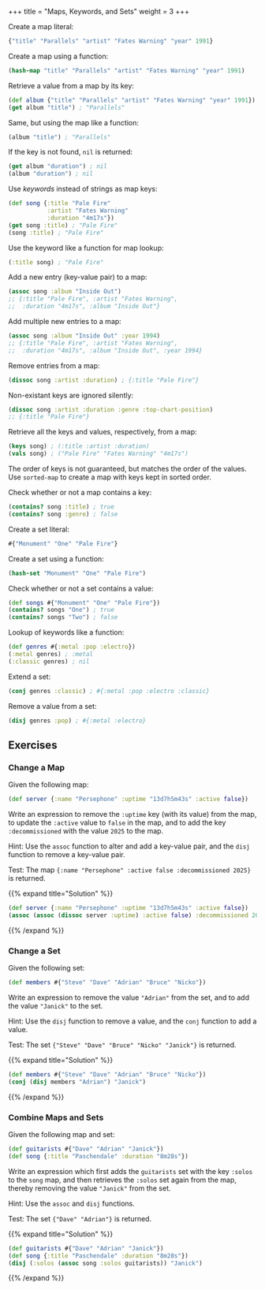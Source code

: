 +++
title = "Maps, Keywords, and Sets"
weight = 3
+++

Create a map literal:

```clojure
{"title" "Parallels" "artist" "Fates Warning" "year" 1991}
```

Create a map using a function:

```clojure
(hash-map "title" "Parallels" "artist" "Fates Warning" "year" 1991)
```

Retrieve a value from a map by its key:

```clojure
(def album {"title" "Parallels" "artist" "Fates Warning" "year" 1991})
(get album "title") ; "Parallels"
```

Same, but using the map like a function:

```clojure
(album "title") ; "Parallels"
```

If the key is not found, `nil` is returned:

```clojure
(get album "duration") ; nil
(album "duration") ; nil
```

Use _keywords_ instead of strings as map keys:

```clojure
(def song {:title "Pale Fire"
           :artist "Fates Warning"
           :duration "4m17s"})
(get song :title) ; "Pale Fire"
(song :title) ; "Pale Fire"
```

Use the keyword like a function for map lookup:

```clojure
(:title song) ; "Pale Fire"
```

Add a new entry (key-value pair) to a map:

```clojure
(assoc song :album "Inside Out")
;; {:title "Pale Fire", :artist "Fates Warning",
;;  :duration "4m17s", :album "Inside Out"}
```

Add multiple new entries to a map:

```clojure
(assoc song :album "Inside Out" :year 1994)
;; {:title "Pale Fire", :artist "Fates Warning",
;;  :duration "4m17s", :album "Inside Out", :year 1994}
```

Remove entries from a map:

```clojure
(dissoc song :artist :duration) ; {:title "Pale Fire"}
```

Non-existant keys are ignored silently:

```clojure
(dissoc song :artist :duration :genre :top-chart-position)
;; {:title "Pale Fire"}
```

Retrieve all the keys and values, respectively, from a map:

```clojure
(keys song) ; (:title :artist :duration)
(vals song) ; ("Pale Fire" "Fates Warning" "4m17s")
```

The order of keys is not guaranteed, but matches the order of the values. Use
`sorted-map` to create a map with keys kept in sorted order.

Check whether or not a map contains a key:

```clojure
(contains? song :title) ; true
(contains? song :genre) ; false
```

Create a set literal:

```clojure
#{"Monument" "One" "Pale Fire"}
```

Create a set using a function:

```clojure
(hash-set "Monument" "One" "Pale Fire")
```

Check whether or not a set contains a value:

```clojure
(def songs #{"Monument" "One" "Pale Fire"})
(contains? songs "One") ; true
(contains? songs "Two") ; false
```

Lookup of keywords like a function:

```clojure
(def genres #{:metal :pop :electro})
(:metal genres) ; :metal
(:classic genres) ; nil
```

Extend a set:

```clojure
(conj genres :classic) ; #{:metal :pop :electro :classic}
```

Remove a value from a set:

```clojure
(disj genres :pop) ; #{:metal :electro}
```

## Exercises

### Change a Map

Given the following map:

```clojure
(def server {:name "Persephone" :uptime "13d7h5m43s" :active false})
```

Write an expression to remove the `:uptime` key (with its value) from the map,
to update the `:active` value to `false` in the map, and to add the key
`:decommissioned` with the value `2025` to the map.

Hint: Use the `assoc` function to alter and add a key-value pair, and the `disj`
function to remove a key-value pair.

Test: The map `{:name "Persephone" :active false :decommissioned 2025}` is returned.

{{% expand title="Solution" %}}
```clojure
(def server {:name "Persephone" :uptime "13d7h5m43s" :active false})
(assoc (assoc (dissoc server :uptime) :active false) :decommissioned 2025)
```
{{% /expand %}}

### Change a Set

Given the following set:

```clojure
(def members #{"Steve" "Dave" "Adrian" "Bruce" "Nicko"})
```

Write an expression to remove the value `"Adrian"` from the set, and to add the
value `"Janick"` to the set.

Hint: Use the `disj` function to remove a value, and the `conj` function to add
a value.

Test: The set `{"Steve" "Dave" "Bruce" "Nicko" "Janick"}` is returned.

{{% expand title="Solution" %}}
```clojure
(def members #{"Steve" "Dave" "Adrian" "Bruce" "Nicko"})
(conj (disj members "Adrian") "Janick")
```
{{% /expand %}}

### Combine Maps and Sets

Given the following map and set:

```clojure
(def guitarists #{"Dave" "Adrian" "Janick"})
(def song {:title "Paschendale" :duration "8m28s"})
```

Write an expression which first adds the `guitarists` set with the key `:solos`
to the `song` map, and then retrieves the `:solos` set again from the map,
thereby removing the value `"Janick"` from the set.

Hint: Use the `assoc` and `disj` functions.

Test: The set `{"Dave" "Adrian"}` is returned.

{{% expand title="Solution" %}}
```clojure
(def guitarists #{"Dave" "Adrian" "Janick"})
(def song {:title "Paschendale" :duration "8m28s"})
(disj (:solos (assoc song :solos guitarists)) "Janick")
```
{{% /expand %}}
